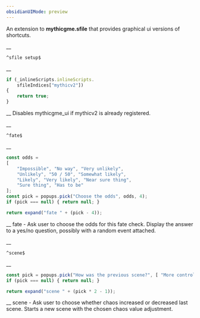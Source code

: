 ```yaml
---
obsidianUIMode: preview
---
```


An extension to __mythicgme.sfile__ that provides graphical ui versions of shortcuts.


__
```
^sfile setup$
```
__
```js
if (_inlineScripts.inlineScripts.
	sfileIndices["mythicv2"])
{
	return true;
}
```
__
Disables mythicgme_ui if mythicv2 is already registered.


__
```
^fate$
```
__
```js
const odds =
[
	"Impossible", "No way", "Very unlikely",
	"Unlikely", "50 / 50", "Somewhat likely",
	"Likely", "Very likely", "Near sure thing",
	"Sure thing", "Has to be"
];
const pick = popups.pick("Choose the odds", odds, 4);
if (pick === null) { return null; }

return expand("fate " + (pick - 4));
```
__
fate - Ask user to choose the odds for this fate check.
Display the answer to a yes/no question, possibly with a random event attached.


__
```
^scene$
```
__
```js
const pick = popups.pick("How was the previous scene?", [ "More controlled", "More chaotic" ], 1);
if (pick === null) { return null; }

return expand("scene " + (pick * 2 - 1));
```
__
scene - Ask user to choose whether chaos increased or decreased last scene.
Starts a new scene with the chosen chaos value adjustment.
